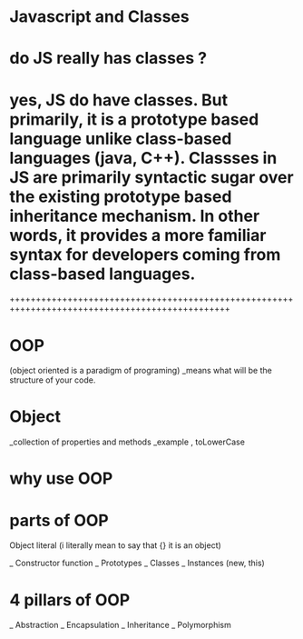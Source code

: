# Javascript and Classes

# do JS really has classes ?
# yes, JS do have classes. But primarily, it is a prototype based language unlike class-based languages (java, C++). Classses in JS are primarily syntactic sugar over the existing prototype based inheritance mechanism. In other words, it provides a more familiar syntax for developers coming from class-based languages.


++++++++++++++++++++++++++++++++++++++++++++++++++++++++++++++++++++++++++++++++++++++++++++++++

# OOP 
(object oriented is a paradigm of programing) _means what will be the structure of your code.

# Object
_collection of properties and methods
_example , toLowerCase

# why use OOP

# parts of OOP
Object literal   (i literally mean to say that {} it is an object)

_ Constructor function
_ Prototypes
_ Classes
_ Instances (new, this)

# 4 pillars of OOP
_ Abstraction 
_ Encapsulation 
_ Inheritance 
_ Polymorphism